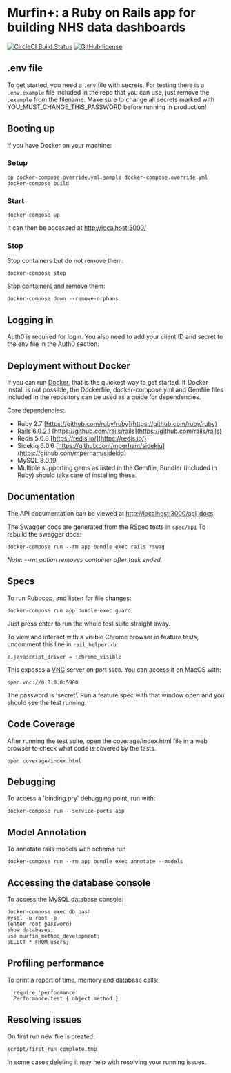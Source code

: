 # Murfin+: a Ruby on Rails app for building NHS data dashboards

[![CircleCI Build Status](https://circleci.com/gh/sardjv/murfin_method.svg?style=shield)](https://circleci.com/gh/sardjv/murfin_method)
[![GitHub license](https://img.shields.io/badge/license-MIT-blue.svg)](https://github.com/sardjv/murfin_method/blob/master/LICENSE)

## .env file

To get started, you need a `.env` file with secrets. For testing there is a `.env.example` file included in the repo that you can use, just remove the `.example` from the filename. Make sure to change all secrets marked with YOU_MUST_CHANGE_THIS_PASSWORD before running in production!

## Booting up

If you have Docker on your machine:

### Setup
```
cp docker-compose.override.yml.sample docker-compose.override.yml
docker-compose build
```

### Start
```
docker-compose up
```

It can then be accessed at [http://localhost:3000/](http://localhost:3000/)

### Stop

Stop containers but do not remove them:

```
docker-compose stop
```

Stop containers and remove them:

```
docker-compose down --remove-orphans
```

## Logging in

Auth0 is required for login. You also need to add your client ID and secret to the env file in the Auth0 section.

## Deployment without Docker

If you can run [Docker](https://en.wikipedia.org/wiki/Docker_(software)), that is the quickest way to get started. If Docker install is not possible, the Dockerfile, docker-compose.yml and Gemfile files included in the repository can be used as a guide for dependencies.

Core dependencies:

- Ruby 2.7 [https://github.com/ruby/ruby](https://github.com/ruby/ruby)
- Rails 6.0.2.1 [https://github.com/rails/rails](https://github.com/rails/rails)
- Redis 5.0.8 [https://redis.io/](https://redis.io/)
- Sidekiq 6.0.6 [https://github.com/mperham/sidekiq](https://github.com/mperham/sidekiq)
- MySQL 8.0.19
- Multiple supporting gems as listed in the Gemfile, Bundler (included in Ruby) should take care of installing these.

## Documentation

The API documentation can be viewed at [http://localhost:3000/api_docs](http://localhost:3000/api_docs).

The Swagger docs are generated from the RSpec tests in `spec/api` To rebuild the swagger docs:

```
docker-compose run --rm app bundle exec rails rswag
```

_Note: --rm option removes container after task ended._

## Specs

To run Rubocop, and listen for file changes:

```
docker-compose run app bundle exec guard
```

Just press enter to run the whole test suite straight away.

To view and interact with a visible Chrome browser in feature tests, uncomment this line in `rail_helper.rb`:

```
c.javascript_driver = :chrome_visible
```

This exposes a [VNC](https://en.wikipedia.org/wiki/Virtual_Network_Computing) server on port `5900`. You can access it on MacOS with:

```
open vnc://0.0.0.0:5900
```

The password is 'secret'. Run a feature spec with that window open and you should see the test running.

## Code Coverage

After running the test suite, open the coverage/index.html file in a web browser to check what code is covered by the tests.

```
open coverage/index.html
```

## Debugging

To access a 'binding.pry' debugging point, run with:

```
docker-compose run --service-ports app
```

## Model Annotation

To annotate rails models with schema run

```
docker-compose run --rm app bundle exec annotate --models
```

## Accessing the database console

To access the MySQL database console:

```
docker-compose exec db bash
mysql -u root -p
(enter root password)
show databases;
use murfin_method_development;
SELECT * FROM users;
```

## Profiling performance

To print a report of time, memory and database calls:

```
  require 'performance'
  Performance.test { object.method }
```

## Resolving issues

On first run new file is created:

```script/first_run_complete.tmp```

In some cases deleting it may help with resolving your running issues.
